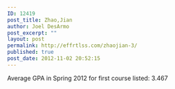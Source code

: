 ```yaml
---
ID: 12419
post_title: Zhao,Jian
author: Joel DesArmo
post_excerpt: ""
layout: post
permalink: http://effrtlss.com/zhaojian-3/
published: true
post_date: 2012-11-02 20:52:15
---
```

<p>Average GPA in Spring 2012 for first course listed: 3.467</p>